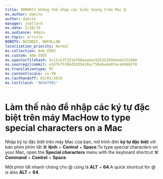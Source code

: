 ```yaml
---
title: 9000071 không thể nhập các biểu tượng trên Mac @
ms.author: daeite
author: daeite
manager: joallard
ms.date: 2/28/19
ms.audience: Admin
ms.topic: article
ROBOTS: NOINDEX, NOFOLLOW
localization_priority: Normal
ms.collection: Adm_O365
ms.custom: Adm_O365
ms.openlocfilehash: 8c15cb3f321b788eaadac01635269dae64152460
ms.sourcegitcommit: e3df67530bd5205410acf5beba4a07acab9692f0
ms.translationtype: MT
ms.contentlocale: vi-VN
ms.lasthandoff: 03/01/2019
ms.locfileid: "30347501"
---
```

# <a name="how-to-type-special-characters-on-a-mac"></a><span data-ttu-id="d8a13-102">Làm thế nào để nhập các ký tự đặc biệt trên máy Mac</span><span class="sxs-lookup"><span data-stu-id="d8a13-102">How to type special characters on a Mac</span></span>

<span data-ttu-id="d8a13-103">Nhập ký tự đặc biệt trên máy Mac của bạn, mở trình đơn **ký tự đặc biệt** với bàn phím phím tắt ⌘ **lệnh** + **Control** + **Space**.</span><span class="sxs-lookup"><span data-stu-id="d8a13-103">To type special characters on your Mac, open the **Special characters** menu with the keyboard shortcut ⌘ **Command** + **Control** + **Space**.</span></span>

<span data-ttu-id="d8a13-104">Một phím tắt nhanh chóng cho @ cũng là **ALT** + **64**.</span><span class="sxs-lookup"><span data-stu-id="d8a13-104">A quick shortcut for @ is also **ALT** + **64**.</span></span>